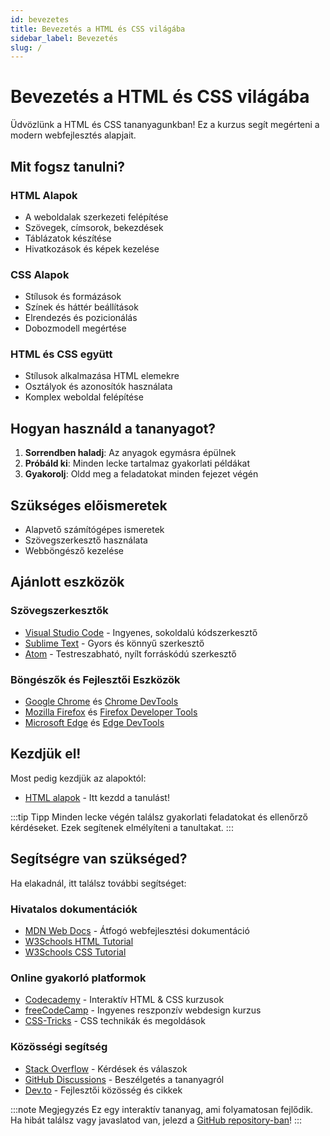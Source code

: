 ```yaml
---
id: bevezetes
title: Bevezetés a HTML és CSS világába
sidebar_label: Bevezetés
slug: /
---
```


# Bevezetés a HTML és CSS világába

Üdvözlünk a HTML és CSS tananyagunkban! Ez a kurzus segít megérteni a modern webfejlesztés alapjait.

## Mit fogsz tanulni?

### HTML Alapok
- A weboldalak szerkezeti felépítése
- Szövegek, címsorok, bekezdések
- Táblázatok készítése
- Hivatkozások és képek kezelése

### CSS Alapok
- Stílusok és formázások
- Színek és háttér beállítások
- Elrendezés és pozicionálás
- Dobozmodell megértése

### HTML és CSS együtt
- Stílusok alkalmazása HTML elemekre
- Osztályok és azonosítók használata
- Komplex weboldal felépítése

## Hogyan használd a tananyagot?

1. **Sorrendben haladj**: Az anyagok egymásra épülnek
2. **Próbáld ki**: Minden lecke tartalmaz gyakorlati példákat
3. **Gyakorolj**: Oldd meg a feladatokat minden fejezet végén

## Szükséges előismeretek

- Alapvető számítógépes ismeretek
- Szövegszerkesztő használata
- Webböngésző kezelése

## Ajánlott eszközök

### Szövegszerkesztők
- [Visual Studio Code](https://code.visualstudio.com/) - Ingyenes, sokoldalú kódszerkesztő
- [Sublime Text](https://www.sublimetext.com/) - Gyors és könnyű szerkesztő
- [Atom](https://atom.io/) - Testreszabható, nyílt forráskódú szerkesztő

### Böngészők és Fejlesztői Eszközök
- [Google Chrome](https://www.google.com/chrome/) és [Chrome DevTools](https://developers.google.com/web/tools/chrome-devtools)
- [Mozilla Firefox](https://www.mozilla.org/firefox/) és [Firefox Developer Tools](https://developer.mozilla.org/docs/Tools)
- [Microsoft Edge](https://www.microsoft.com/edge) és [Edge DevTools](https://docs.microsoft.com/microsoft-edge/devtools-guide-chromium/)

## Kezdjük el!

Most pedig kezdjük az alapoktól:

- [HTML alapok](html-alapok) - Itt kezdd a tanulást!

:::tip Tipp
Minden lecke végén találsz gyakorlati feladatokat és ellenőrző kérdéseket. Ezek segítenek elmélyíteni a tanultakat.
:::

## Segítségre van szükséged?

Ha elakadnál, itt találsz további segítséget:

### Hivatalos dokumentációk
- [MDN Web Docs](https://developer.mozilla.org/) - Átfogó webfejlesztési dokumentáció
- [W3Schools HTML Tutorial](https://www.w3schools.com/html/)
- [W3Schools CSS Tutorial](https://www.w3schools.com/css/)

### Online gyakorló platformok
- [Codecademy](https://www.codecademy.com/catalog/language/html-css) - Interaktív HTML & CSS kurzusok
- [freeCodeCamp](https://www.freecodecamp.org/learn/responsive-web-design/) - Ingyenes reszponzív webdesign kurzus
- [CSS-Tricks](https://css-tricks.com/) - CSS technikák és megoldások

### Közösségi segítség
- [Stack Overflow](https://stackoverflow.com/questions/tagged/html+css) - Kérdések és válaszok
- [GitHub Discussions](https://github.com/eteszt/html-css-tananyag/discussions) - Beszélgetés a tananyagról
- [Dev.to](https://dev.to/t/html) - Fejlesztői közösség és cikkek

:::note Megjegyzés
Ez egy interaktív tananyag, ami folyamatosan fejlődik. Ha hibát találsz vagy javaslatod van, jelezd a [GitHub repository-ban](https://github.com/eteszt/html-css-tananyag/issues)!
:::